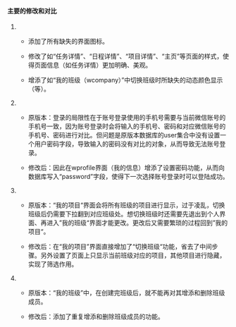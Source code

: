 #### 主要的修改和对比

1. - 添加了所有缺失的界面图标。

   - 修改了如“任务详情”、“日程详情”、“项目详情”、“主页”等页面的样式，使得页面信息（如任务详情）更加明确、美观。

   - 增添了如“我的班级（wcompany）”中切换班级时所缺失的动态颜色显示（等）。

2. - 原版本：登录的局限性在于账号登录使用的手机号需要与当前微信账号的手机号一致，因为账号登录时会将输入的手机号、密码和对应微信账号的手机号、密码进行对比。但问题是原版本数据库的user集合中没有设置一个用户密码字段，导致输入的密码没有对比的对象，从而导致无法账号登录。

   - 修改后：因此在wprofile界面（我的信息）增添了设置密码功能，从而向数据库写入“password”字段，使得下一次选择账号登录时可以登陆成功。

3. - 原版本：“我的项目“界面会将所有班级的项目进行显示，过于凌乱，切换班级后仍需要下拉翻到对应班级处。想切换班级时还需要先退出到个人界面、再进入”我的班级“界面才能更改。更改后又需要繁琐的过程回到”我的项目“。

   - 修改后：在“我的项目”界面直接增加了“切换班级“功能，省去了中间步骤。另外设置了页面上只显示当前班级对应的项目，其他项目进行隐藏，实现了筛选作用。

4. - 原版本：“我的班级”中，在创建完班级后，就不能再对其增添和删除班级成员。

   - 修改后：添加了重复增添和删除班级成员的功能。


